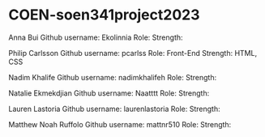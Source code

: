 # COEN-soen341project2023

Anna Bui
Github username: Ekolinnia
Role:
Strength:

Philip Carlsson
Github username: pcarlss
Role: Front-End
Strength: HTML, CSS

Nadim Khalife
Github username: nadimkhalifeh
Role:
Strength:

Natalie Ekmekdjian
Github username: Naatttt
Role:
Strength:

Lauren Lastoria
Github username: laurenlastoria
Role:
Strength:

Matthew Noah Ruffolo
Github username: mattnr510
Role:
Strength:
